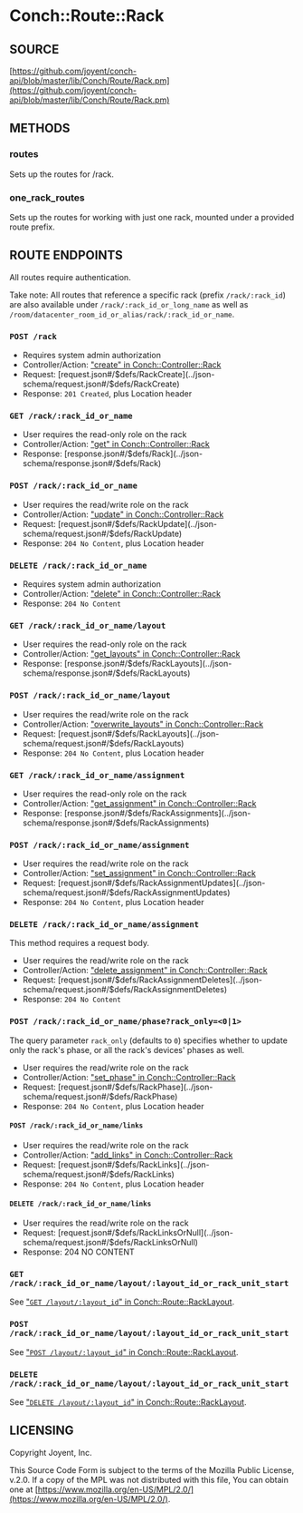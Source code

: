 # Conch::Route::Rack

## SOURCE

[https://github.com/joyent/conch-api/blob/master/lib/Conch/Route/Rack.pm](https://github.com/joyent/conch-api/blob/master/lib/Conch/Route/Rack.pm)

## METHODS

### routes

Sets up the routes for /rack.

### one\_rack\_routes

Sets up the routes for working with just one rack, mounted under a provided route prefix.

## ROUTE ENDPOINTS

All routes require authentication.

Take note: All routes that reference a specific rack (prefix `/rack/:rack_id`) are also
available under `/rack/:rack_id_or_long_name` as well as
`/room/datacenter_room_id_or_alias/rack/:rack_id_or_name`.

### `POST /rack`

- Requires system admin authorization
- Controller/Action: ["create" in Conch::Controller::Rack](../modules/Conch%3A%3AController%3A%3ARack#create)
- Request: [request.json#/$defs/RackCreate](../json-schema/request.json#/$defs/RackCreate)
- Response: `201 Created`, plus Location header

### `GET /rack/:rack_id_or_name`

- User requires the read-only role on the rack
- Controller/Action: ["get" in Conch::Controller::Rack](../modules/Conch%3A%3AController%3A%3ARack#get)
- Response: [response.json#/$defs/Rack](../json-schema/response.json#/$defs/Rack)

### `POST /rack/:rack_id_or_name`

- User requires the read/write role on the rack
- Controller/Action: ["update" in Conch::Controller::Rack](../modules/Conch%3A%3AController%3A%3ARack#update)
- Request: [request.json#/$defs/RackUpdate](../json-schema/request.json#/$defs/RackUpdate)
- Response: `204 No Content`, plus Location header

### `DELETE /rack/:rack_id_or_name`

- Requires system admin authorization
- Controller/Action: ["delete" in Conch::Controller::Rack](../modules/Conch%3A%3AController%3A%3ARack#delete)
- Response: `204 No Content`

### `GET /rack/:rack_id_or_name/layout`

- User requires the read-only role on the rack
- Controller/Action: ["get\_layouts" in Conch::Controller::Rack](../modules/Conch%3A%3AController%3A%3ARack#get_layouts)
- Response: [response.json#/$defs/RackLayouts](../json-schema/response.json#/$defs/RackLayouts)

### `POST /rack/:rack_id_or_name/layout`

- User requires the read/write role on the rack
- Controller/Action: ["overwrite\_layouts" in Conch::Controller::Rack](../modules/Conch%3A%3AController%3A%3ARack#overwrite_layouts)
- Request: [request.json#/$defs/RackLayouts](../json-schema/request.json#/$defs/RackLayouts)
- Response: `204 No Content`, plus Location header

### `GET /rack/:rack_id_or_name/assignment`

- User requires the read-only role on the rack
- Controller/Action: ["get\_assignment" in Conch::Controller::Rack](../modules/Conch%3A%3AController%3A%3ARack#get_assignment)
- Response: [response.json#/$defs/RackAssignments](../json-schema/response.json#/$defs/RackAssignments)

### `POST /rack/:rack_id_or_name/assignment`

- User requires the read/write role on the rack
- Controller/Action: ["set\_assignment" in Conch::Controller::Rack](../modules/Conch%3A%3AController%3A%3ARack#set_assignment)
- Request: [request.json#/$defs/RackAssignmentUpdates](../json-schema/request.json#/$defs/RackAssignmentUpdates)
- Response: `204 No Content`, plus Location header

### `DELETE /rack/:rack_id_or_name/assignment`

This method requires a request body.

- User requires the read/write role on the rack
- Controller/Action: ["delete\_assignment" in Conch::Controller::Rack](../modules/Conch%3A%3AController%3A%3ARack#delete_assignment)
- Request: [request.json#/$defs/RackAssignmentDeletes](../json-schema/request.json#/$defs/RackAssignmentDeletes)
- Response: `204 No Content`

### `POST /rack/:rack_id_or_name/phase?rack_only=<0|1>`

The query parameter `rack_only` (defaults to `0`) specifies whether to update
only the rack's phase, or all the rack's devices' phases as well.

- User requires the read/write role on the rack
- Controller/Action: ["set\_phase" in Conch::Controller::Rack](../modules/Conch%3A%3AController%3A%3ARack#set_phase)
- Request: [request.json#/$defs/RackPhase](../json-schema/request.json#/$defs/RackPhase)
- Response: `204 No Content`, plus Location header

#### `POST /rack/:rack_id_or_name/links`

- User requires the read/write role on the rack
- Controller/Action: ["add\_links" in Conch::Controller::Rack](../modules/Conch%3A%3AController%3A%3ARack#add_links)
- Request: [request.json#/$defs/RackLinks](../json-schema/request.json#/$defs/RackLinks)
- Response: `204 No Content`, plus Location header

#### `DELETE /rack/:rack_id_or_name/links`

- User requires the read/write role on the rack
- Request: [request.json#/$defs/RackLinksOrNull](../json-schema/request.json#/$defs/RackLinksOrNull)
- Response: 204 NO CONTENT

### `GET /rack/:rack_id_or_name/layout/:layout_id_or_rack_unit_start`

See ["`GET /layout/:layout_id`" in Conch::Route::RackLayout](../modules/Conch%3A%3ARoute%3A%3ARackLayout#get-layoutlayout_id).

### `POST /rack/:rack_id_or_name/layout/:layout_id_or_rack_unit_start`

See ["`POST /layout/:layout_id`" in Conch::Route::RackLayout](../modules/Conch%3A%3ARoute%3A%3ARackLayout#post-layoutlayout_id).

### `DELETE /rack/:rack_id_or_name/layout/:layout_id_or_rack_unit_start`

See ["`DELETE /layout/:layout_id`" in Conch::Route::RackLayout](../modules/Conch%3A%3ARoute%3A%3ARackLayout#delete-layoutlayout_id).

## LICENSING

Copyright Joyent, Inc.

This Source Code Form is subject to the terms of the Mozilla Public License,
v.2.0. If a copy of the MPL was not distributed with this file, You can obtain
one at [https://www.mozilla.org/en-US/MPL/2.0/](https://www.mozilla.org/en-US/MPL/2.0/).
